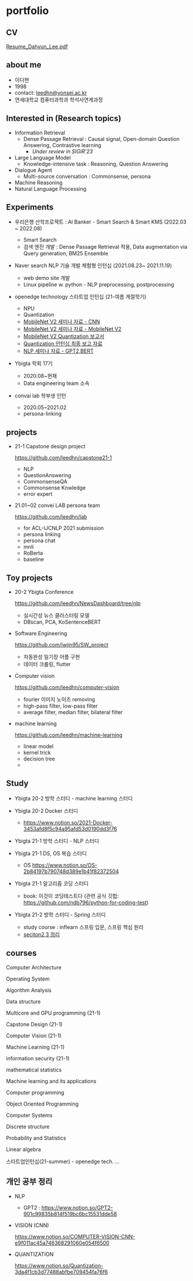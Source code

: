 # portfolio

## CV
[Resume_Dahyun_Lee.pdf](https://github.com/leedhn/portfolio/files/10821797/Resume_Dahyun_Lee.pdf)


## about me
+ 이다현
+ 1998
+ contact: leedhn@yonsei.ac.kr
+ 연세대학교 컴퓨터과학과 학석사연계과정 

## Interested in (Research topics)
  + Information Retrieval
    + Dense Passage Retrieval : Causal signal, Open-domain Question Answering, Contrastive learning
      + *Under review in SIGIR'23*
  + Large Language Model
    + Knowledge-intensive task : Reasoning, Question Answering
  + Dialogue Agent 
    + Multi-source conversation : Commonsense, persona
  + Machine Reasoning
  + Natural Language Processing

## Experiments

+ 우리은행 산학프로젝트 : AI Banker - Smart Search & Smart KMS (2022.03 ~ 2022.08)
  + Smart Search
  + 검색 엔진 개발 : Dense Passage Retrieval 적용, Data augmentation via Query generation, BM25 Ensemble
 
+ Naver search NLP 기술 개발 체험형 인턴십 (2021.08.23~ 2021.11.19)
  + web demo site 개발
  + Linux pipeline w. python - NLP preprocessing, postprocessing

+ openedge technology 스타트업 인턴십 (21-여름 계절학기)
  + NPU
  + Quantization
  + [MobileNet V2 세미나 자료 - CNN](https://efficient-chanter-315.notion.site/COMPUTER-VISION-CNN-e9f011ac45a746368291060e054f6500)
  + [MobileNet V2 세미나 자료 - MobileNet V2](https://efficient-chanter-315.notion.site/MobileNetV2-4d252e16e6c845a18ce13376d249aee1)
  + [MobileNet V2 Quantization 보고서](https://s3.us-west-2.amazonaws.com/secure.notion-static.com/d9a93e9b-f49a-4f27-8379-7fb83983d3de/Task_2___MobileNet_V2_Quantization.pdf?X-Amz-Algorithm=AWS4-HMAC-SHA256&X-Amz-Credential=AKIAT73L2G45O3KS52Y5%2F20210914%2Fus-west-2%2Fs3%2Faws4_request&X-Amz-Date=20210914T025514Z&X-Amz-Expires=86400&X-Amz-Signature=5e6ded6f904faf7ff0396eb74fe69759914988c9918fcb7bdea6e28a083c08bb&X-Amz-SignedHeaders=host&response-content-disposition=filename%20%3D%22Task%25202%2520_%2520MobileNet%2520V2%2520Quantization.pdf%22)
  + [Quantization 인턴십 최종 보고 자료](https://efficient-chanter-315.notion.site/b874dd12272f483997e01f8b370fdea1)
  + [NLP 세미나 자료 - GPT2,BERT](https://docs.google.com/presentation/d/14eWyg28MzNxRjDiAU9TssY4w1Uc53GyV/edit?usp=sharing&ouid=101401387651046745008&rtpof=true&sd=true)

+ Ybigta 학회 17기
  + 2020.08~현재
  + Data engineering team 소속

+ convai lab 학부생 인턴
  + 2020.05~2021.02
  + persona-linking 
  
## projects

+ 21-1 Capstone design project

  https://github.com/leedhn/capstone21-1
  + NLP 
  + QuestionAnswering
  + CommonsenseQA
  + Commonsense Knwledge 
  + error expert
  
+ 21.01~02 convei LAB persona team 
  
  https://github.com/leedhn/lab
  + for ACL-IJCNLP 2021 submission
  + persona linking
  + persona chat
  + mnli
  + RoBerta
  + baseline

## Toy projects  

+ 20-2 Ybigta Conference

  https://github.com/leedhn/NewsDashboard/tree/nlp
  + 실시간성 뉴스 클러스터링 모델 
  + DBscan, PCA, KoSentenceBERT
  
+ Software Engineering 

  https://github.com/jwjin95/SW_project
  + 자동완성 일기장 어플 구현
  + 데이터 크롤링, flutter

+ Computer vision

  https://github.com/leedhn/computer-vision
  
  + fourier 이미지 노이즈 removing
  + high-pass filter, low-pass filter
  + average filter, median filter, bilateral filter

+ machine learning

  https://github.com/leedhn/machine-learning
  
  + linear model
  + kernel trick
  + decision tree
  + 
## Study

+ Ybigta 20-2 방학 스터디 - machine learning 스터디
  
+ Ybigta 20-2 Docker 스터디
  + https://www.notion.so/2021-Docker-3453afd8f5c94a95afd53d0190dd3f76

+ Ybigta 21-1 방학 스터디 - NLP 스터디

+ Ybigta 21-1 DS, OS 복습 스터디
  + OS
    https://www.notion.so/OS-2b84197b790748d389e1b41f82372504
    
+ Ybigta 21-1 알고리즘 코딩 스터디
  + book: 이것이 코딩테스트다 (관련 공식 깃헙: https://github.com/ndb796/python-for-coding-test)

+ Ybigta 21-2 방학 스터디 - Spring 스터디
  + study course : inflearn 스프링 입문, 스프링 핵심 원리 
   + [seciton2,3 정리](https://efficient-chanter-315.notion.site/section-2-3-8c30a32da0e9407d8ad2a15caa01e93c)
  
## courses
   Computer Architecture
   
   Operating System
   
   Algorithm Analysis
   
   Data structure
   
   Multicore and GPU programming (21-1)
   
   Capstone Design (21-1)
   
   Computer Vision (21-1)
   
   Machine Learning (21-1)
   
   information security (21-1)
   
   mathematical statistics
   
   Machine learning and its applications
   
   Computer programming
   
   Object Oriented Programming
   
   Computer Systems
   
   Discrete structure
   
   Probability and Statistics
   
   Linear algebra
   
   스타트업인턴십(21-summer) - openedge tech. 
   ...
## 개인 공부 정리
+ NLP

  + GPT2 : https://www.notion.so/GPT2-901c99835b814f519bc6bc15531dde58


+ VISION (CNN)

  https://www.notion.so/COMPUTER-VISION-CNN-e9f011ac45a746368291060e054f6500

+ QUANTIZATION

  https://www.notion.so/Quantization-3da4f1cb3d77488abfbe709454fa76f6
